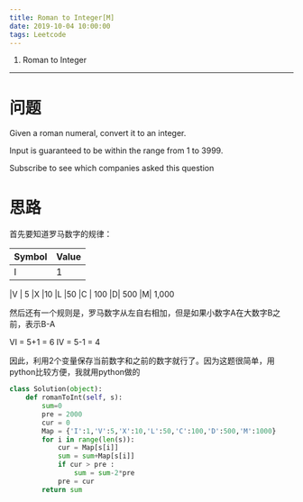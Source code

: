 ```yaml
---
title: Roman to Integer[M]
date: 2019-10-04 10:00:00
tags: Leetcode
---
```


1. Roman to Integer

------

# 问题

Given a roman numeral, convert it to an integer.

Input is guaranteed to be within the range from 1 to 3999.

Subscribe to see which companies asked this question

# 思路

首先要知道罗马数字的规律：

| Symbol | Value |
| ------ | ----- |
| I      | 1     |

|V |	5
|X 	|10
|L 	|50
|C |	100
|D| 	500
|M| 	1,000

然后还有一个规则是，罗马数字从左自右相加，但是如果小数字A在大数字B之前，表示B-A

VI = 5+1 = 6
IV = 5-1 = 4

因此，利用2个变量保存当前数字和之前的数字就行了。因为这题很简单，用python比较方便，我就用python做的

```python
class Solution(object):
    def romanToInt(self, s):
        sum=0
        pre = 2000
        cur = 0
        Map = {'I':1,'V':5,'X':10,'L':50,'C':100,'D':500,'M':1000}
        for i in range(len(s)):
            cur = Map[s[i]]
            sum = sum+Map[s[i]]
            if cur > pre :
                sum = sum-2*pre
            pre = cur
        return sum
```

